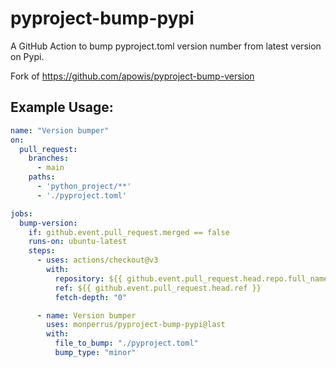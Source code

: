 # pyproject-bump-pypi
A GitHub Action to bump pyproject.toml version number from latest version on Pypi.

Fork of https://github.com/apowis/pyproject-bump-version

## Example Usage:

```yaml
name: "Version bumper"
on:
  pull_request:
    branches:
      - main
    paths:
      - 'python_project/**'
      - './pyproject.toml'

jobs:
  bump-version:
    if: github.event.pull_request.merged == false
    runs-on: ubuntu-latest
    steps:
      - uses: actions/checkout@v3
        with:
          repository: ${{ github.event.pull_request.head.repo.full_name }}
          ref: ${{ github.event.pull_request.head.ref }}
          fetch-depth: "0"

      - name: Version bumper
        uses: monperrus/pyproject-bump-pypi@last
        with:
          file_to_bump: "./pyproject.toml"
          bump_type: "minor"
```

